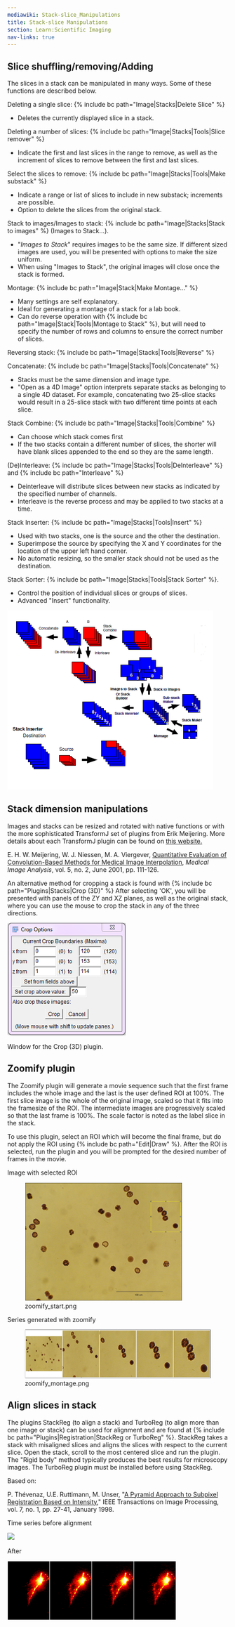 ```yaml
---
mediawiki: Stack-slice_Manipulations
title: Stack-slice Manipulations
section: Learn:Scientific Imaging
nav-links: true
---
```


## Slice shuffling/removing/Adding

The slices in a stack can be manipulated in many ways. Some of these functions are described below.

Deleting a single slice: {% include bc path="Image|Stacks|Delete Slice" %}

-   Deletes the currently displayed slice in a stack.

Deleting a number of slices: {% include bc path="Image|Stacks|Tools|Slice remover" %}

-   Indicate the first and last slices in the range to remove, as well as the increment of slices to remove between the first and last slices.

Select the slices to remove: {% include bc path="Image|Stacks|Tools|Make substack" %}

-   Indicate a range or list of slices to include in new substack; increments are possible.
-   Option to delete the slices from the original stack.

Stack to images/Images to stack: {% include bc path="Image|Stacks|Stack to images" %} (Images to Stack...).

-   "*Images to Stack*" requires images to be the same size. If different sized images are used, you will be presented with options to make the size uniform.
-   When using "Images to Stack", the original images will close once the stack is formed.

Montage: {% include bc path="Image|Stack|Make Montage..." %}

-   Many settings are self explanatory.
-   Ideal for generating a montage of a stack for a lab book.
-   Can do reverse operation with {% include bc path="Image|Stack|Tools|Montage to Stack" %}, but will need to specify the number of rows and columns to ensure the correct number of slices.

Reversing stack: {% include bc path="Image|Stacks|Tools|Reverse" %}

Concatenate: {% include bc path="Image|Stacks|Tools|Concatenate" %}

-   Stacks must be the same dimension and image type.
-   "Open as a 4D Image" option interprets separate stacks as belonging to a single 4D dataset. For example, concatenating two 25-slice stacks would result in a 25-slice stack with two different time points at each slice.

Stack Combine: {% include bc path="Image|Stacks|Tools|Combine" %}

-   Can choose which stack comes first
-   If the two stacks contain a different number of slices, the shorter will have blank slices appended to the end so they are the same length.

(De)Interleave: {% include bc path="Image|Stacks|Tools|DeInterleave" %} and {% include bc path="Interleave" %}

-   Deinterleave will distribute slices between new stacks as indicated by the specified number of channels.
-   Interleave is the reverse process and may be applied to two stacks at a time.

Stack Inserter: {% include bc path="Image|Stacks|Tools|Insert" %}

-   Used with two stacks, one is the source and the other the destination.
-   Superimpose the source by specifying the X and Y coordinates for the location of the upper left hand corner.
-   No automatic resizing, so the smaller stack should not be used as the destination.

Stack Sorter: {% include bc path="Image|Stacks|Tools|Stack Sorter" %}.

-   Control the position of individual slices or groups of slices.
-   Advanced "Insert" functionality.

![](/media/imaging/stack-slice-manipulations1.png)

## Stack dimension manipulations

Images and stacks can be resized and rotated with native functions or with the more sophisticated TransformJ set of plugins from Erik Meijering. More details about each TransformJ plugin can be found on [this website.](http://www.imagescience.org/meijering/software/transformj/)

E. H. W. Meijering, W. J. Niessen, M. A. Viergever, [Quantitative Evaluation of Convolution-Based Methods for Medical Image Interpolation](http://www.ncbi.nlm.nih.gov/pubmed/11516706), *Medical Image Analysis*, vol. 5, no. 2, June 2001, pp. 111-126.

An alternative method for cropping a stack is found with {% include bc path="Plugins|Stacks|Crop (3D)" %} After selecting 'OK', you will be presented with panels of the ZY and XZ planes, as well as the original stack, where you can use the mouse to crop the stack in any of the three directions.

![](/media/imaging/3dcrop.png)

Window for the Crop (3D) plugin.

## Zoomify plugin

The Zoomify plugin will generate a movie sequence such that the first frame includes the whole image and the last is the user defined ROI at 100%. The first slice image is the whole of the original image, scaled so that it fits into the framesize of the ROI. The intermediate images are progressively scaled so that the last frame is 100%. The scale factor is noted as the label slice in the stack.

To use this plugin, select an ROI which will become the final frame, but do not apply the ROI using {% include bc path="Edit|Draw" %}. After the ROI is selected, run the plugin and you will be prompted for the desired number of frames in the movie.

Image with selected ROI

<figure><img src="/media/imaging/zoomify-start.png" title="zoomify_start.png" width="359" height="270" alt="zoomify_start.png" /><figcaption aria-hidden="true">zoomify_start.png</figcaption></figure>

Series generated with zoomify

<figure><img src="/media/imaging/zoomify-montage.png" title="zoomify_montage.png" width="533" height="111" alt="zoomify_montage.png" /><figcaption aria-hidden="true">zoomify_montage.png</figcaption></figure>

## Align slices in stack

The plugins StackReg (to align a stack) and TurboReg (to align more than one image or stack) can be used for alignment and are found at {% include bc path="Plugins|Registration|StackReg or TurboReg" %}. StackReg takes a stack with misaligned slices and aligns the slices with respect to the current slice. Open the stack, scroll to the most centered slice and run the plugin. The "Rigid body" method typically produces the best results for microscopy images. The TurboReg plugin must be installed before using StackReg.

Based on:

P. Thévenaz, U.E. Ruttimann, M. Unser, "[A Pyramid Approach to Subpixel Registration Based on Intensity](http://bigwww.epfl.ch/publications/thevenaz9801.html)," IEEE Transactions on Image Processing, vol. 7, no. 1, pp. 27-41, January 1998.

Time series before alignment

![](/media/pre-alignment.png)

After

![](/media/imaging/after-alignment.png)

 
